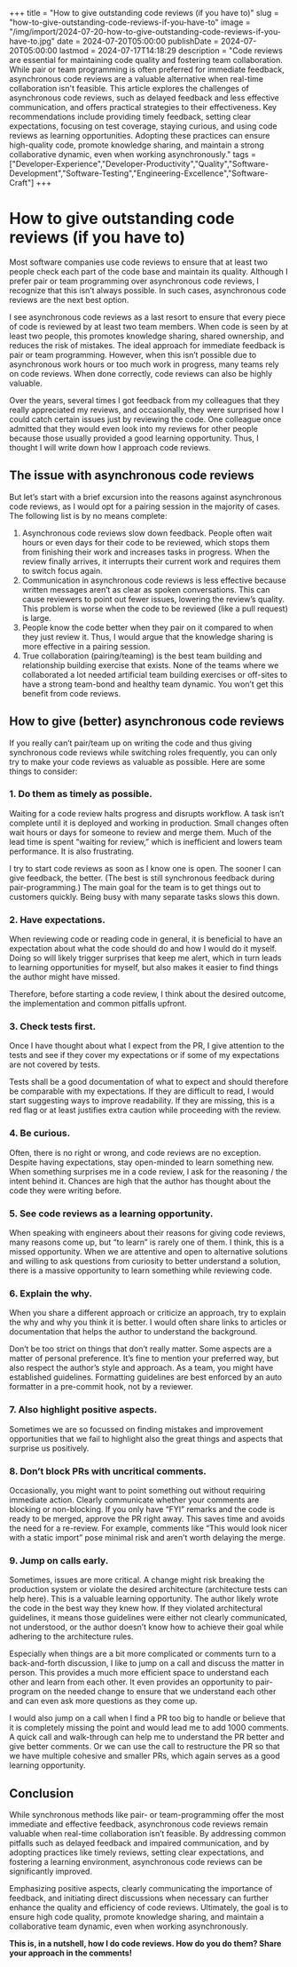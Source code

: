 +++
title = "How to give outstanding code reviews (if you have to)"
slug = "how-to-give-outstanding-code-reviews-if-you-have-to"
image = "/img/import/2024-07-20-how-to-give-outstanding-code-reviews-if-you-have-to.jpg"
date = 2024-07-20T05:00:00
publishDate = 2024-07-20T05:00:00
lastmod = 2024-07-17T14:18:29
description = "Code reviews are essential for maintaining code quality and fostering team collaboration. While pair or team programming is often preferred for immediate feedback, asynchronous code reviews are a valuable alternative when real-time collaboration isn't feasible. This article explores the challenges of asynchronous code reviews, such as delayed feedback and less effective communication, and offers practical strategies to their effectiveness. Key recommendations include providing timely feedback, setting clear expectations, focusing on test coverage, staying curious, and using code reviews as learning opportunities. Adopting these practices can ensure high-quality code, promote knowledge sharing, and maintain a strong collaborative dynamic, even when working asynchronously."
tags = ["Developer-Experience","Developer-Productivity","Quality","Software-Development","Software-Testing","Engineering-Excellence","Software-Craft"]
+++
# How to give outstanding code reviews (if you have to)

Most software companies use code reviews to ensure that at least two people check each part of the code base and maintain its quality. Although I prefer pair or team programming over asynchronous code reviews, I recognize that this isn’t always possible. In such cases, asynchronous code reviews are the next best option.

I see asynchronous code reviews as a last resort to ensure that every piece of code is reviewed by at least two team members. When code is seen by at least two people, this promotes knowledge sharing, shared ownership, and reduces the risk of mistakes. The ideal approach for immediate feedback is pair or team programming. However, when this isn’t possible due to asynchronous work hours or too much work in progress, many teams rely on code reviews. When done correctly, code reviews can also be highly valuable.

Over the years, several times I got feedback from my colleagues that they really appreciated my reviews, and occasionally, they were surprised how I could catch certain issues just by reviewing the code. One colleague once admitted that they would even look into my reviews for other people because those usually provided a good learning opportunity. Thus, I thought I will write down how I approach code reviews.

## The issue with asynchronous code reviews

But let’s start with a brief excursion into the reasons against asynchronous code reviews, as I would opt for a pairing session in the majority of cases. The following list is by no means complete:

1. Asynchronous code reviews slow down feedback. People often wait hours or even days for their code to be reviewed, which stops them from finishing their work and increases tasks in progress. When the review finally arrives, it interrupts their current work and requires them to switch focus again.
2. Communication in asynchronous code reviews is less effective because written messages aren’t as clear as spoken conversations. This can cause reviewers to point out fewer issues, lowering the review’s quality. This problem is worse when the code to be reviewed (like a pull request) is large.
3. People know the code better when they pair on it compared to when they just review it. Thus, I would argue that the knowledge sharing is more effective in a pairing session.
4. True collaboration (pairing/teaming) is the best team building and relationship building exercise that exists. None of the teams where we collaborated a lot needed artificial team building exercises or off-sites to have a strong team-bond and healthy team dynamic. You won’t get this benefit from code reviews.

## How to give (better) asynchronous code reviews

If you really can’t pair/team up on writing the code and thus giving synchronous code reviews while switching roles frequently, you can only try to make your code reviews as valuable as possible. Here are some things to consider:

### 1\. Do them as timely as possible.

Waiting for a code review halts progress and disrupts workflow. A task isn’t complete until it is deployed and working in production. Small changes often wait hours or days for someone to review and merge them. Much of the lead time is spent “waiting for review,” which is inefficient and lowers team performance. It is also frustrating.

I try to start code reviews as soon as I know one is open. The sooner I can give feedback, the better. (The best is still synchronous feedback during pair-programming.) The main goal for the team is to get things out to customers quickly. Being busy with many separate tasks slows this down.

### 2\. Have expectations.

When reviewing code or reading code in general, it is beneficial to have an expectation about what the code should do and how I would do it myself. Doing so will likely trigger surprises that keep me alert, which in turn leads to learning opportunities for myself, but also makes it easier to find things the author might have missed.

Therefore, before starting a code review, I think about the desired outcome, the implementation and common pitfalls upfront.

### 3\. Check tests first.

Once I have thought about what I expect from the PR, I give attention to the tests and see if they cover my expectations or if some of my expectations are not covered by tests.

Tests shall be a good documentation of what to expect and should therefore be comparable with my expectations. If they are difficult to read, I would start suggesting ways to improve readability. If they are missing, this is a red flag or at least justifies extra caution while proceeding with the review.

### 4\. Be curious.

Often, there is no right or wrong, and code reviews are no exception. Despite having expectations, stay open-minded to learn something new. When something surprises me in a code review, I ask for the reasoning / the intent behind it. Chances are high that the author has thought about the code they were writing before.

### 5\. See code reviews as a learning opportunity.

When speaking with engineers about their reasons for giving code reviews, many reasons come up, but “to learn” is rarely one of them. I think, this is a missed opportunity. When we are attentive and open to alternative solutions and willing to ask questions from curiosity to better understand a solution, there is a massive opportunity to learn something while reviewing code.

### 6\. Explain the why.

When you share a different approach or criticize an approach, try to explain the why and why you think it is better. I would often share links to articles or documentation that helps the author to understand the background.

Don’t be too strict on things that don’t really matter. Some aspects are a matter of personal preference. It’s fine to mention your preferred way, but also respect the author’s style and approach. As a team, you might have established guidelines. Formatting guidelines are best enforced by an auto formatter in a pre-commit hook, not by a reviewer.

### 7\. Also highlight positive aspects.

Sometimes we are so focussed on finding mistakes and improvement opportunities that we fail to highlight also the great things and aspects that surprise us positively.

### 8\. Don’t block PRs with uncritical comments.

Occasionally, you might want to point something out without requiring immediate action. Clearly communicate whether your comments are blocking or non-blocking. If you only have “FYI” remarks and the code is ready to be merged, approve the PR right away. This saves time and avoids the need for a re-review. For example, comments like “This would look nicer with a static import” pose minimal risk and aren’t worth delaying the merge.

### 9\. Jump on calls early.

Sometimes, issues are more critical. A change might risk breaking the production system or violate the desired architecture (architecture tests can help here). This is a valuable learning opportunity. The author likely wrote the code in the best way they knew how. If they violated architectural guidelines, it means those guidelines were either not clearly communicated, not understood, or the author doesn’t know how to achieve their goal while adhering to the architecture rules.

Especially when things are a bit more complicated or comments turn to a back-and-forth discussion, I like to jump on a call and discuss the matter in person. This provides a much more efficient space to understand each other and learn from each other. It even provides an opportunity to pair-program on the needed change to ensure that we understand each other and can even ask more questions as they come up.

I would also jump on a call when I find a PR too big to handle or believe that it is completely missing the point and would lead me to add 1000 comments. A quick call and walk-through can help me to understand the PR better and give better comments. Or we can use the call to restructure the PR so that we have multiple cohesive and smaller PRs, which again serves as a good learning opportunity.

## Conclusion

While synchronous methods like pair- or team-programming offer the most immediate and effective feedback, asynchronous code reviews remain valuable when real-time collaboration isn’t feasible. By addressing common pitfalls such as delayed feedback and impaired communication, and by adopting practices like timely reviews, setting clear expectations, and fostering a learning environment, asynchronous code reviews can be significantly improved.

Emphasizing positive aspects, clearly communicating the importance of feedback, and initiating direct discussions when necessary can further enhance the quality and efficiency of code reviews. Ultimately, the goal is to ensure high code quality, promote knowledge sharing, and maintain a collaborative team dynamic, even when working asynchronously.

**This is, in a nutshell, how I do code reviews. How do you do them? Share your approach in the comments!**